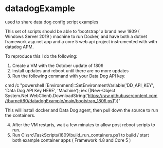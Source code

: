 # datadogExample
used to share data dog config script examples

This set of scripts should be able to 'bootstrap' a brand new 1809 ( Windows Server 2019 ) machine to run Docker, and have both a dotnet framework asp.net app and a core 5 web api project instrumented with with datadog APM.


To reproduce this I do the following:

1. Create a VM with the October update of 1809 
2. Install updates and reboot until there are no more updates
3. Run the following command with your Data Dog API key:

cmd /c "powershell [Environment]::SetEnvironmentVariable('DD_API_KEY', 'Data Dog API Key HERE', 'Machine'); iex ((New-Object System.Net.WebClient).DownloadString('https://raw.githubusercontent.com/tburnett80/datadogExample/main/bootstrap_1809.ps1'))"

This will install docker and Data Dog agent, then pull down the source to run the containers. 

4. After the VM restarts, wait a few minutes to allow post reboot scripts to run.
5. Run C:\src\TaskScripts\1809\build_run_containers.ps1  to build / start both example container apps ( Framework 4.8 and Core 5 ) 
